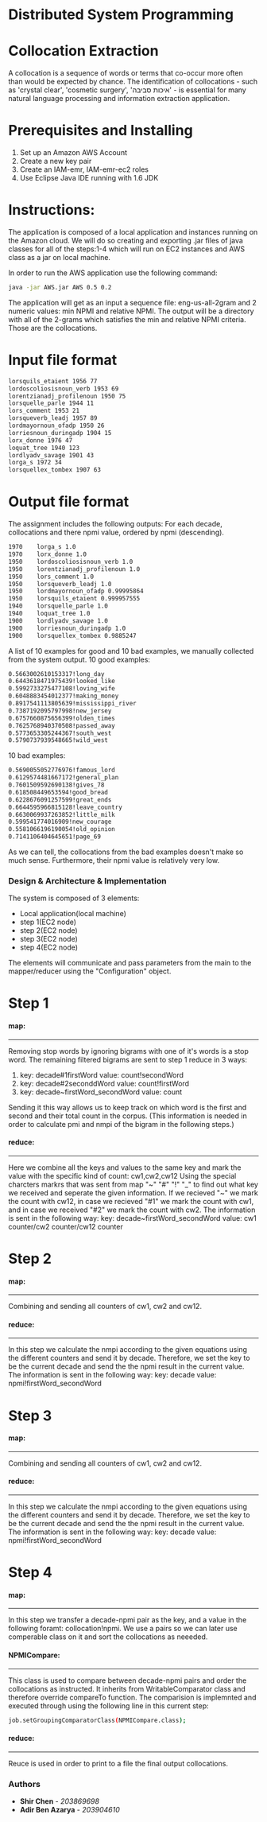 # Distributed System Programming
# Collocation Extraction 

A collocation is a sequence of words or terms that co-occur more often than would be expected by chance. The identification of collocations - such as 'crystal clear', 'cosmetic surgery', 'איכות סביבה' - is essential for many natural language processing and information extraction application.

# Prerequisites and Installing

  1. Set up an Amazon AWS Account
  2. Create a new key pair
  3. Create an IAM-emr, IAM-emr-ec2 roles
  4. Use Eclipse Java IDE running with 1.6 JDK

# Instructions:
The application is composed of a local application and instances running on the Amazon cloud. We will do so creating and exporting .jar files of java classes for all of the steps:1-4 which will run on EC2 instances and AWS class as a jar on local machine.

In order to run the AWS application use the following command:
```sh
java -jar AWS.jar AWS 0.5 0.2
```

The application will get as an input a sequence file: eng-us-all-2gram and 2 numeric values: min NPMI and relative NPMI. The output will be a directory with all of the 2-grams which satisfies the min and relative NPMI criteria. Those are the collocations. 

# Input file format

```sh
lorsquils_etaient 1956 77 
lordoscoliosisnoun_verb 1953 69 
lorentzianadj_profilenoun 1950 75 
lorsquelle_parle 1944 11 
lors_comment 1953 21 
lorsqueverb_leadj 1957 89 
lordmayornoun_ofadp 1950 26 
lorriesnoun_duringadp 1904 15 
lorx_donne 1976 47 
loquat_tree 1940 123 	
lordlyadv_savage 1901 43 
lorga_s 1972 34 	
lorsquellex_tombex 1907 63 	
```

# Output file format
The assignment includes the following outputs:
For each decade, collocations and there npmi value, ordered by npmi (descending).

```sh
1970	lorga_s 1.0
1970	lorx_donne 1.0
1950	lordoscoliosisnoun_verb 1.0
1950	lorentzianadj_profilenoun 1.0
1950	lors_comment 1.0
1950	lorsqueverb_leadj 1.0
1950	lordmayornoun_ofadp 0.99995864
1950	lorsquils_etaient 0.999957555
1940	lorsquelle_parle 1.0
1940	loquat_tree 1.0
1900	lordlyadv_savage 1.0
1900	lorriesnoun_duringadp 1.0
1900	lorsquellex_tombex 0.9885247
```
A list of 10 examples for good and 10 bad examples, we manually collected from the system output.
10 good examples:
```sh
0.5663002610153317!long_day
0.6443618471975439!looked_like
0.5992733275477108!loving_wife
0.6048883454012377!making_money
0.8917541113805639!mississippi_river
0.7387192095797998!new_jersey
0.6757660875656399!olden_times
0.7625768940370508!passed_away
0.5773653305244367!south_west
0.5790737939548665!wild_west
```
10 bad examples:
```sh
0.5690055052776976!famous_lord
0.6129574481667172!general_plan
0.7601509592690138!gives_78
0.618508449653594!good_bread
0.6228676091257599!great_ends
0.6644595966815128!leave_country
0.6630069937263852!little_milk
0.599541774016909!new_courage
0.5581066196190054!old_opinion
0.7141106404645651!page_69
```

As we can tell, the collocations from the bad examples doesn't make so much sense. Furthermore, their npmi value is relatively very low.
### Design & Architecture & Implementation
The system is composed of 3 elements:
 - Local application(local machine)
 - step 1(EC2 node)
 - step 2(EC2 node)
 - step 3(EC2 node)
 - step 4(EC2 node)
 
The elements will communicate and pass parameters from the main to the mapper/reducer using the "Configuration" object.

# Step 1
#### map:
-------------------------
Removing stop words by ignoring bigrams with one of it's words is a stop word. The remaining filtered bigrams are sent to step 1 reduce in 3 ways:
1. key: decade#1firstWord   value: count!secondWord
2. key: decade#2seconddWord   value: count!firstWord
3. key: decade~firstWord_secondWord  value: count

Sending it this way allows us to keep track on which word is the first and second and their total count in the corpus. (This information is needed in order to calculate pmi and nmpi of the bigram in the following steps.)

#### reduce:
-------------------------
Here we combine all the keys and values to the same key and mark the value with the specific kind of count: cw1,cw2,cw12
Using the special charcters markrs that was sent from map "~" "#" "!" "_" to find out what key we received and seperate the given information. If we recieved "~" we mark the count with cw12, in case we recieved "#1" we mark the count with cw1, and in case we received "#2" we mark the count with cw2. 
The information is sent in the following way:
key: decade~firstWord_secondWord    value: cw1 counter/cw2 counter/cw12 counter

# Step 2
#### map:
-------------------------
Combining and sending all counters of cw1, cw2 and cw12.

#### reduce:
-------------------------
In this step we calculate the nmpi according to the given equations using the different counters and send it by decade. Therefore, we set the key to be the current decade and send the the npmi result in the current value.
The information is sent in the following way:
key: decade     value: npmi!firstWord_secondWord


# Step 3
#### map:
-------------------------
Combining and sending all counters of cw1, cw2 and cw12.

#### reduce:
-------------------------
In this step we calculate the nmpi according to the given equations using the different counters and send it by decade. Therefore, we set the key to be the current decade and send the the npmi result in the current value.
The information is sent in the following way:
key: decade     value: npmi!firstWord_secondWord

# Step 4
#### map:
-------------------------
In this step we transfer a decade-npmi pair as the key, and a value in the following foramt: collocation!npmi. We use a pairs so we can later use comperable class on it and sort the collocations as neeeded.
#### NPMICompare:
-------------------------
This class is used to compare between decade-npmi pairs and order the collocations as instructed. It inherits from WritableComparator class and therefore override compareTo function. The comparision is implemnted and executed through using the following line in this current step:
```sh
job.setGroupingComparatorClass(NPMICompare.class);
```

#### reduce:
-------------------------
Reuce is used in order to print to a file the final output collocations.


 
### Authors

* **Shir Chen** - *203869698* 
* **Adir Ben Azarya** - *203904610* 

